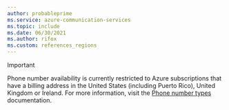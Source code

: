 ```yaml
---
author: probableprime
ms.service: azure-communication-services
ms.topic: include
ms.date: 06/30/2021
ms.author: rifox
ms.custom: references_regions
---
```

> [!IMPORTANT]
> Phone number availability is currently restricted to Azure subscriptions that have a billing address in the United States (including Puerto Rico), United Kingdom or Ireland. For more information, visit the [Phone number types](../concepts/telephony-sms/plan-solution.md) documentation.
